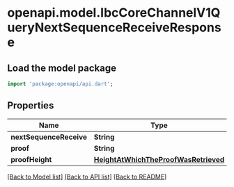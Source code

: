 # openapi.model.IbcCoreChannelV1QueryNextSequenceReceiveResponse

## Load the model package
```dart
import 'package:openapi/api.dart';
```

## Properties
Name | Type | Description | Notes
------------ | ------------- | ------------- | -------------
**nextSequenceReceive** | **String** |  | [optional] 
**proof** | **String** |  | [optional] 
**proofHeight** | [**HeightAtWhichTheProofWasRetrieved**](HeightAtWhichTheProofWasRetrieved.md) |  | [optional] 

[[Back to Model list]](../README.md#documentation-for-models) [[Back to API list]](../README.md#documentation-for-api-endpoints) [[Back to README]](../README.md)


